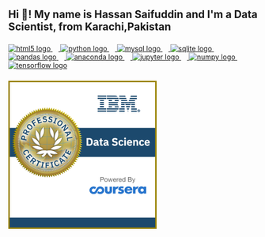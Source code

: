 <h2 align="left">Hi 👋! My name is Hassan Saifuddin and I'm a Data Scientist, from Karachi,Pakistan</h2>

###

<div align="left">
  <a href="https://www.credly.com/badges/7aa1266f-1ea9-4d29-abd4-6f42f5f057a2/public_url">
  <img src="https://cdn.jsdelivr.net/gh/devicons/devicon/icons/html5/html5-original.svg" height="30" alt="html5 logo"  />
  <img width="12" />
  <a href="https://www.credly.com/badges/7aa1266f-1ea9-4d29-abd4-6f42f5f057a2/public_url">
  <img src="https://cdn.jsdelivr.net/gh/devicons/devicon/icons/python/python-original.svg" height="30" alt="python logo"  />
  <img width="12" />
  <img src="https://cdn.jsdelivr.net/gh/devicons/devicon/icons/mysql/mysql-original.svg" height="30" alt="mysql logo"  />
  <img width="12" />
  <img src="https://cdn.jsdelivr.net/gh/devicons/devicon/icons/sqlite/sqlite-original.svg" height="30" alt="sqlite logo"  />
  <img width="12" />
  <img src="https://cdn.jsdelivr.net/gh/devicons/devicon/icons/pandas/pandas-original.svg" height="30" alt="pandas logo"  />
  <img width="12" />
  <img src="https://cdn.jsdelivr.net/gh/devicons/devicon/icons/anaconda/anaconda-original.svg" height="30" alt="anaconda logo"  />
  <img width="12" />
  <img src="https://cdn.jsdelivr.net/gh/devicons/devicon/icons/jupyter/jupyter-original.svg" height="30" alt="jupyter logo"  />
  <img width="12" />
  <img src="https://cdn.jsdelivr.net/gh/devicons/devicon/icons/numpy/numpy-original.svg" height="30" alt="numpy logo"  />
  <img width="12" />
  <img src="https://cdn.jsdelivr.net/gh/devicons/devicon/icons/tensorflow/tensorflow-original.svg" height="30" alt="tensorflow logo"  />
</div>

###

<a href="https://www.credly.com/badges/7aa1266f-1ea9-4d29-abd4-6f42f5f057a2/public_url">
    <img src="https://github.com/hassansai10/hassansai10/blob/main/images/DS_Professional.png?raw=true" alt="IBM Data Science Professional Certificate" width="300px"/>
</a>
